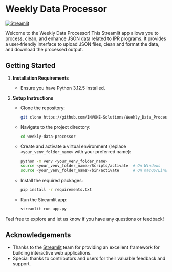 # Weekly Data Processor

[![Streamlit](https://static.streamlit.io/badges/streamlit_badge_red.svg)](https://ipr-data-enrichment.streamlit.app/)

Welcome to the Weekly Data Processor! This Streamlit app allows you to process, clean, and enhance JSON data related to IPR programs. It provides a user-friendly interface to upload JSON files, clean and format the data, and download the processed output.

## Getting Started

1. **Installation Requirements**
   - Ensure you have Python 3.12.5 installed. 
   
2. **Setup Instructions**
   - Clone the repository:
     ```bash
     git clone https://github.com/INVOKE-Solutions/Weekly_Data_Processor.git
     ```
   - Navigate to the project directory:
     ```bash
     cd weekly-data-processor
     ```
   - Create and activate a virtual environment (replace `<your_venv_folder_name>` with your preferred name):
     ```bash
     python -m venv <your_venv_folder_name>
     source <your_venv_folder_name>/Scripts/activate  # On Windows
     source <your_venv_folder_name>/bin/activate      # On macOS/Linux
     ```
   - Install the required packages:
     ```bash
     pip install -r requirements.txt
     ```
   - Run the Streamlit app:
     ```bash
     streamlit run app.py
     ```
Feel free to explore and let us know if you have any questions or feedback!

## Acknowledgements

- Thanks to the [Streamlit](https://streamlit.io) team for providing an excellent framework for building interactive web applications.
- Special thanks to contributors and users for their valuable feedback and support.


